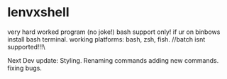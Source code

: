 # lenvxshell
very hard worked program (no joke!)
bash support only!
if ur on binbows install bash terminal.
working platforms: bash, zsh, fish.
//batch isnt supported!!!\\

Next Dev update:
Styling.
Renaming commands
adding new commands.
fixing bugs.
